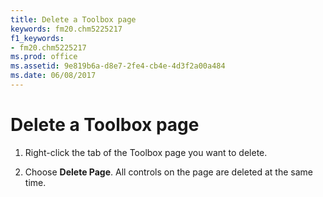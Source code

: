 ```yaml
---
title: Delete a Toolbox page
keywords: fm20.chm5225217
f1_keywords:
- fm20.chm5225217
ms.prod: office
ms.assetid: 9e819b6a-d8e7-2fe4-cb4e-4d3f2a00a484
ms.date: 06/08/2017
---
```



# Delete a Toolbox page




1. Right-click the tab of the Toolbox page you want to delete.
    
2. Choose **Delete Page**. All controls on the page are deleted at the same time.
    




